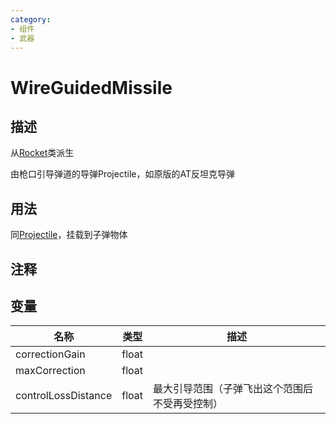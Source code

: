 ```yaml
---
category: 
- 组件
- 武器
---
```

# WireGuidedMissile
## 描述
从[Rocket](./Rocket.md)类派生

由枪口引导弹道的导弹Projectile，如原版的AT反坦克导弹
## 用法

同[Projectile](./Projectile.md)，挂载到子弹物体

## 注释

## 变量
| 名称 | 类型 | 描述 |
| ----------- | ----------- | ----------- |
| correctionGain  | float |  |  
| maxCorrection  | float |  |  
| controlLossDistance  | float | 最大引导范围（子弹飞出这个范围后不受再受控制） |  

